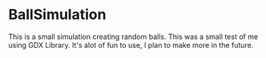 # BallSimulation
This is a small simulation creating random balls. 
This was a small test of me using GDX Library. It's alot of fun to use, I plan to make more in the future. 
